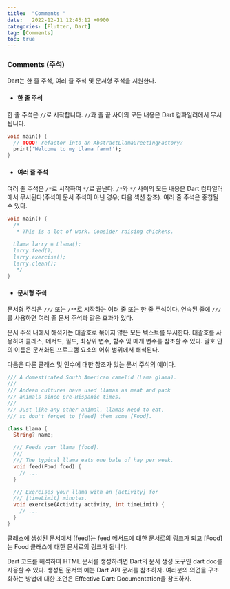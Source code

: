 ```yaml
---
title:  "Comments "  
date:   2022-12-11 12:45:12 +0900
categories: [Flutter, Dart]
tag: [Comments]
toc: true
---
```

### Comments (주석)

Dart는 한 줄 주석, 여러 줄 주석 및 문서형 주석을 지원한다.

- #### 한 줄 주석
한 줄 주석은 ``//``로 시작합니다. ``//``과 줄 끝 사이의 모든 내용은 Dart 컴파일러에서 무시됩니다.

```dart
void main() {
  // TODO: refactor into an AbstractLlamaGreetingFactory?
  print('Welcome to my Llama farm!');
}
```

- #### 여러 줄 주석

여러 줄 주석은 ``/*``로 시작하여 ``*/``로 끝난다. ``/*``와 ``*/`` 사이의 모든 내용은 Dart 컴파일러에서 무시된다(주석이 문서 주석이 아닌 경우; 다음 섹션 참조). 여러 줄 주석은 중첩될 수 있다.

```dart
void main() {
  /*
   * This is a lot of work. Consider raising chickens.

  Llama larry = Llama();
  larry.feed();
  larry.exercise();
  larry.clean();
   */
}
```

- #### 문서형 주석

문서형 주석은 ``///`` 또는 ``/**``로 시작하는 여러 줄 또는 한 줄 주석이다. 연속된 줄에 ``///``를 사용하면 여러 줄 문서 주석과 같은 효과가 있다.

문서 주석 내에서 해석기는 대괄호로 묶이지 않은 모든 텍스트를 무시한다. 대괄호를 사용하여 클래스, 메서드, 필드, 최상위 변수, 함수 및 매개 변수를 참조할 수 있다. 괄호 안의 이름은 문서화된 프로그램 요소의 어휘 범위에서 해석된다.

다음은 다른 클래스 및 인수에 대한 참조가 있는 문서 주석의 예이다.

``` dart
/// A domesticated South American camelid (Lama glama).
///
/// Andean cultures have used llamas as meat and pack
/// animals since pre-Hispanic times.
///
/// Just like any other animal, llamas need to eat,
/// so don't forget to [feed] them some [Food].

class Llama {
  String? name;

  /// Feeds your llama [food].
  ///
  /// The typical llama eats one bale of hay per week.
  void feed(Food food) {
    // ...
  }

  /// Exercises your llama with an [activity] for
  /// [timeLimit] minutes.
  void exercise(Activity activity, int timeLimit) {
    // ...
  }
}
```
클래스에 생성된 문서에서 [feed]는 feed 메서드에 대한 문서로의 링크가 되고 [Food]는 Food 클래스에 대한 문서로의 링크가 됩니다.

Dart 코드를 해석하여 HTML 문서를 생성하려면 Dart의 문서 생성 도구인 dart doc를 사용할 수 있다. 생성된 문서의 예는 Dart API 문서를 참조하자. 여러분의 의견을 구조화하는 방법에 대한 조언은 Effective Dart: Documentation을 참조하자.

